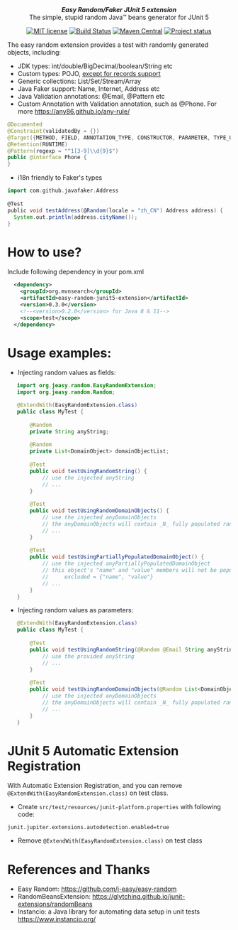<div align="center">
    <b><em>Easy Random/Faker JUnit 5 extension</em></b><br>
    The simple, stupid random Java&trade; beans generator for JUnit 5
</div>

<div align="center">

[![MIT license](https://img.shields.io/badge/license-Apache-brightgreen.svg?style=flat)](http://opensource.org/licenses/Apache-2.0)
[![Build Status](https://github.com/linux-china/easy-random-junit5-extension/actions/workflows/main.yml/badge.svg)](https://github.com/linux-china/easy-random-junit5-extension/actions)
[![Maven Central](https://img.shields.io/maven-central/v/org.mvnsearch/easy-random-junit5-extension)](https://repo1.maven.org/maven2/org/mvnsearch/easy-random-junit5-extension/)
[![Project status](https://img.shields.io/badge/Project%20status-Maintenance-orange.svg)](https://img.shields.io/badge/Project%20status-Maintenance-orange.svg)

</div>

The easy random extension provides a test with randomly generated objects, including:

* JDK types: int/double/BigDecimal/boolean/String etc
* Custom types: POJO, [except for records support](https://github.com/j-easy/easy-random/issues/397)
* Generic collections: List/Set/Stream/Array
* Java Faker support: Name, Internet, Address etc
* Java Validation annotations: @Email, @Pattern etc
* Custom Annotation with Validation annotation, such as @Phone. For more https://any86.github.io/any-rule/

```java
@Documented
@Constraint(validatedBy = {})
@Target({METHOD, FIELD, ANNOTATION_TYPE, CONSTRUCTOR, PARAMETER, TYPE_USE})
@Retention(RUNTIME)
@Pattern(regexp = "^1[3-9]\\d{9}$")
public @interface Phone {
}
```

* i18n friendly to Faker's types

```groovy
import com.github.javafaker.Address  
  
@Test
public void testAddress(@Random(locale = "zh_CN") Address address) {
  System.out.println(address.cityName());
}
```

# How to use?

Include following dependency in your pom.xml

```xml
  <dependency>
    <groupId>org.mvnsearch</groupId>
    <artifactId>easy-random-junit5-extension</artifactId>
    <version>0.3.0</version>
    <!--<version>0.2.0</version> for Java 8 & 11-->
    <scope>test</scope>
  </dependency>
```

# Usage examples:

* Injecting random values as fields:

```java
   import org.jeasy.random.EasyRandomExtension;
   import org.jeasy.random.Random;

   @ExtendWith(EasyRandomExtension.class)
   public class MyTest {
  
       @Random
       private String anyString;
  
       @Random
       private List<DomainObject> domainObjectList;
       
       @Test
       public void testUsingRandomString() {
           // use the injected anyString
           // ...
       }
  
       @Test
       public void testUsingRandomDomainObjects() {
           // use the injected anyDomainObjects
           // the anyDomainObjects will contain _N_ fully populated random instances of DomainObject
           // ...
       }
  
       @Test
       public void testUsingPartiallyPopulatedDomainObject() {
           // use the injected anyPartiallyPopulatedDomainObject
           // this object's "name" and "value" members will not be populated since this has been declared with
           //     excluded = {"name", "value"}
           // ...
       }
   }

```

* Injecting random values as parameters:

```java
   @ExtendWith(EasyRandomExtension.class)
   public class MyTest {
  
       @Test
       public void testUsingRandomString(@Random @Email String anyString) {
           // use the provided anyString
           // ...
       }
  
       @Test
       public void testUsingRandomDomainObjects(@Random List<DomainObject> anyDomainObjects) {
           // use the injected anyDomainObjects
           // the anyDomainObjects will contain _N_ fully populated random instances of DomainObject
           // ...
       }
   }
```

# JUnit 5 Automatic Extension Registration

With Automatic Extension Registration, and you can remove `@ExtendWith(EasyRandomExtension.class)` on test class.

* Create `src/test/resources/junit-platform.properties` with following code:

```properties
junit.jupiter.extensions.autodetection.enabled=true
```

* Remove `@ExtendWith(EasyRandomExtension.class)` on test class

# References and Thanks

* Easy Random: https://github.com/j-easy/easy-random
* RandomBeansExtension: https://glytching.github.io/junit-extensions/randomBeans
* Instancio: a Java library for automating data setup in unit tests https://www.instancio.org/
